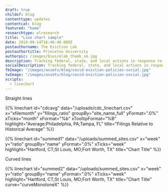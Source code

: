 ```yaml
---
draft: true
childof: blog
contenttype: updates
contentcat: blog
featured: "home"
researchtype: elresearch
title: "Line chart sample"
date: 2019-09-14T16:46:40.089Z
postauthorname: The Eviction Lab
postauthortitle: Princeton University
authorpic: /images/bios/elab_thumb_sm.jpg
description: Tracking federal, state, and local actions in response to the pandemic.
socialDescription: Tracking federal, state, and local actions in response to the pandemic.
fbImage: "/images/assets/blog/covid-eviction-policies-social.jpg"
twImage: "/images/assets/blog/covid-eviction-policies-social.jpg"
scripts:
  - linechart
---
```


Straight lines

{{% linechart id="cdcavg" data="/uploads/cdc_linechart.csv" x="xfilemonth" y="filings_ratio" groupBy="site_name_full" yFormat=".0%" xTicks="month" xFormat="%b" xTooltipFormat="%B" highlight="Average;Philadelphia, PA;Tampa, FL" title="Filings Relative to Historical Average" %}}

{{% linechart id="summed1" data="/uploads/summed_sites.csv" x="week" y="ratio" groupBy="name" yFormat=".0%" xTicks="week" highlight="Hartford, CT;St Louis, MO;Fort Worth, TX" title="Chart Title" %}}

Curved lines

{{% linechart
  id="summed2"
  data="/uploads/summed_sites.csv"
  x="week"
  y="ratio"
  groupBy="name"
  yFormat=".0%" xTicks="week"
  highlight="Hartford, CT;St Louis, MO;Fort Worth, TX"
  title="Chart Title"
  curve="curveMonotoneX"
%}}
